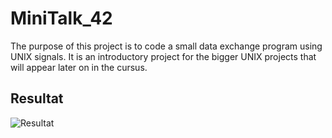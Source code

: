 # MiniTalk_42

The purpose of this project is to code a small data exchange program using UNIX signals. It is an introductory project for the bigger UNIX projects that will appear later on in the cursus.

## Resultat

![Resultat](https://user-images.githubusercontent.com/6265441/144423748-58f764d5-9789-43f8-8e3a-471203ab7b65.png)
